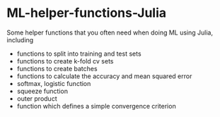 # ML-helper-functions-Julia
Some helper functions that you often need when doing ML using Julia, including

- functions to split into training and test sets
- functions to create k-fold cv sets
- functions to create batches
- functions to calculate the accuracy and mean squared error
- softmax, logistic function
- squeeze function
- outer product
- function which defines a simple convergence criterion
